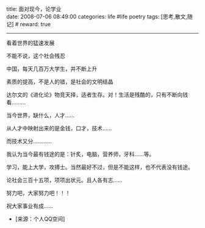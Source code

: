 title: 面对现今，论学业  
date: 2008-07-06 08:49:00
categories: life #life poetry
tags: [思考,散文,随记]  # <!--more-->
reward: true

---


看着世界的猛速发展


不能不说，这个社会残忍


中国，每天几百万大学生，并不断上升


素质的提高，不是人的错，是社会的文明结晶


达尔文的《进化论》物竞天择，适者生存。对！生活是残酷的，只有不断向钱看………


<!--more-->


当今世界，缺什么，人才……


从人才中映射出来的是金钱，口才，技术……


而技术又分…………


我认为当今最有钱途的是：针炙，电脑，营养师，牙科……等。


学习，能上大学，攻搏士。当然最好不过，但是不能这样，也不代表没有钱途。


论社会三百十五项，项项出状元。且人各有志……









努力吧，大家努力吧！！！


祝大家事业有成……


- [来源：个人QQ空间]
